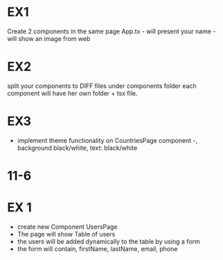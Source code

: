 # EX1

Create 2 components in the same page App.tx
<WhatsYourName /> - will present your name
<HowDoILookLike/> - will show an image from web

# EX2

split your components to DIFF files under components folder
each component will have her own folder + tsx file.

# EX3

- implement theme functionality on CountriesPage component -, background black/white, text: black/white

# 11-6

# EX 1

- create new Component UsersPage
- The page will show Table of users
- the users will be added dynamically to the table by using a form
- the form will contain, firstName, lastName, email, phone

